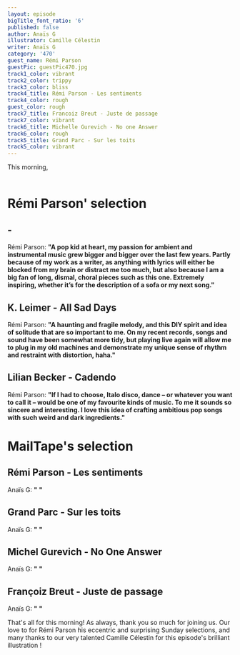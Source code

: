 ```yaml
---
layout: episode
bigTitle_font_ratio: '6'
published: false
author: Anaïs G
illustrator: Camille Célestin
writer: Anaïs G
category: '470'
guest_name: Rémi Parson
guestPic: guestPic470.jpg
track1_color: vibrant
track2_color: trippy
track3_color: bliss
track4_title: Rémi Parson - Les sentiments
track4_color: rough
guest_color: rough
track7_title: Francoiz Breut - Juste de passage
track7_color: vibrant
track6_title: Michelle Gurevich - No one Answer
track6_color: rough
track5_title: Grand Parc - Sur les toits
track5_color: vibrant
---
```

<p id="introduction"> This morning,
  <br><br>

</p>

# Rémi Parson' selection

##  - 
Rémi Parson: **"**A pop kid at heart, my passion for ambient and instrumental music grew bigger and bigger over the last few years. Partly because of my work as a writer, as anything with lyrics will either be blocked from my brain or distract me too much, but also because I am a big fan of long, dismal, choral pieces such as this one. Extremely inspiring, whether it’s for the description of a sofa or my next song.**"**

##  K. Leimer - All Sad Days
Rémi Parson: **"**A haunting and fragile melody, and this DIY spirit and idea of solitude that are so important to me. On my recent records, songs and sound have been somewhat more tidy, but playing live again will allow me to plug in my old machines and demonstrate my unique sense of rhythm and restraint with distortion, haha.**"**

## Lilian Becker - Cadendo
Rémi Parson: **"**If I had to choose, Italo disco, dance – or whatever you want to call it – would be one of my favourite kinds of music. To me it sounds so sincere and interesting. I love this idea of crafting ambitious pop songs with such weird and dark ingredients.**"**


# MailTape's selection

## Rémi Parson - Les sentiments
Anaïs G: **"** **"**

## Grand Parc - Sur les toits
Anaïs G: **"** **"**

## Michel Gurevich - No One Answer
Anaïs G: **"** **"**

## Françoiz Breut - Juste de passage
Anaïs G: **"** **"**

<p id="outroduction">That's all for this morning! As always, thank you so much for joining us. Our love to for Rémi Parson his eccentric and surprising Sunday selections, and many thanks to our very talented Camille Célestin for this episode's brilliant illustration !</p>
